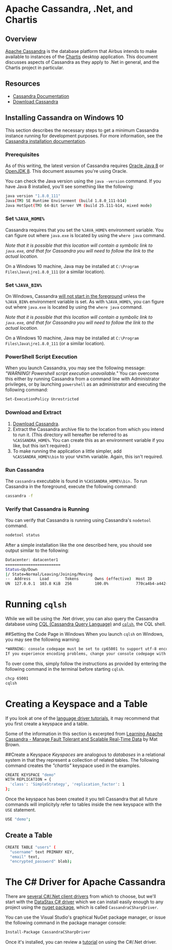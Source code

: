 # Apache Cassandra, .Net, and Chartis

## Overview
[Apache Cassandra](<http://cassandra.apache.org/doc/latest/>) is the database platform that Airbus intends to make available to instances of the [Chartis](<https://github.com/Geo-Comm/Chartis>) desktop application.  This document discusses aspects of Cassandra as they apply to .Net in general, and the Chartis project in particular.

## Resources
- [Cassandra Documentation](<http://cassandra.apache.org/doc/latest/>)
- [Download Cassandra](<http://cassandra.apache.org/download/>)

## Installing Cassandra on Windows 10

This section describes the necessary steps to get a minimum Cassandra instance running for development purposes.  For more information, see the [Cassandra installation documentation](<http://cassandra.apache.org/doc/latest/getting_started/installing.html>).

### Prerequisites
As of this writing, the latest version of Cassandra requires [Oracle Java 8](
<http://www.oracle.com/technetwork/java/javase/downloads/index.html>) or [OpenJDK 8](<http://openjdk.java.net/>).  This document assumes you're using Oracle.

You can check the Java version using the `java -version` command.  If you have Java 8 installed, you'll see something like the following:

```sh
java version "1.8.0_111"
Java(TM) SE Runtime Environment (build 1.8.0_111-b14)
Java HotSpot(TM) 64-Bit Server VM (build 25.111-b14, mixed mode)
```

### Set `%JAVA_HOME%`
Cassandra requires that you set the `%JAVA_HOME%` environment variable.  You can figure out where `java.exe` is located by using the `where java` command.  

*Note that it is possible that this location will contain a symbolic link to `java.exe`, and that for Cassandra you will need to follow the link to the actual location.*

On a Windows 10 machine, Java may be installed at `C:\Program Files\Java\jre1.8.0_111` (or a similar location).

### Set `%JAVA_BIN%`
On Windows, Cassandra [will not start in the foreground](<http://stackoverflow.com/questions/32879568/cassandra-2-2-1-will-not-start-using-cassandra-f>) unless the `%JAVA_BIN%` environment variable is set.  As with `%JAVA_HOME%`, you can figure out where `java.exe` is located by using the `where java` command.

*Note that it is possible that this location will contain a symbolic link to `java.exe`, and that for Cassandra you will need to follow the link to the actual location.*

On a Windows 10 machine, Java may be installed at `C:\Program Files\Java\jre1.8.0_111` (or a similar location).

### PowerShell Script Execution
When you launch Cassandra, you may see the following message: *"WARNING! Powershell script execution unavailable."*  You can overcome this either by running Cassandra from a command line with Administrator privileges, or by launching `powershell` as an administrator and executing the following command:

```sh
Set-ExecutionPolicy Unrestricted
```

### Download and Extract
1. [Download Cassandra](<http://cassandra.apache.org/download/>).
2. Extract the Cassandra archive file to the location from which you intend to run it.  (This directory will hereafter be referred to as `%CASSANDRA_HOME%`.  You can create this as an environment variable if you like, but this isn't required.)
3. To make running the application a little simpler, add `%CASSANDRA_HOME%\bin` to your `%PATH%` variable.  Again, this isn't required.

### Run Cassandra
The `cassandra` executable is found in `%CASSANDRA_HOME%\bin.`  To run Cassandra in the foreground, execute the following command:

```sh
cassandra -f
```

### Verify that Cassandra is Running
You can verify that Cassandra is running using Cassandra's `nodetool` command.

```sh
nodetool status
```

After a simple installation like the one described here, you should see output similar to the following:

```sh
Datacenter: datacenter1
========================
Status=Up/Down
|/ State=Normal/Leaving/Joining/Moving
--  Address    Load       Tokens       Owns (effective)  Host ID                               Rack
UN  127.0.0.1  103.8 KiB  256          100.0%            770ca4b4-a442-427c-8860-bfa7f01fecc7  rack1
```

# Running `cqlsh`

While we will be using the .Net driver, you can also query the Cassandra database using [CQL (Cassandra Query Language)](http://cassandra.apache.org/doc/latest/cql/index.html) and [`cqlsh`](<http://cassandra.apache.org/doc/latest/tools/cqlsh.html>), the CQL shell.

##Setting the Code Page in Windows
When you launch `cqlsh` on Windows, you may see the following warning: 

```sh
*WARNING: console codepage must be set to cp65001 to support utf-8 encoding on Windows platforms.
If you experience encoding problems, change your console codepage with 'chcp 65001' before starting cqlsh.* 
```

To over come this, simply follow the instructions as provided by entering the following command in the terminal before starting `cqlsh`.

```sh
chcp 65001
cqlsh
```

# Creating a Keyspace and a Table

If you look at one of the [language driver tutorials](<https://academy.datastax.com/resources/getting-started-apache-cassandra-and-c-net>), it may recommend that you first create a keyspace and a table.

Some of the information in this section is excerpted from [Learning Apache Cassandra - Manage Fault Tolerant and Scalable Real-Time Data](<https://www.amazon.com/dp/B00U1D9WSC/ref=dp-kindle-redirect?_encoding=UTF8&btkr=1>) by Mat Brown.

##Create a Keyspace
*Keyspaces* are analogous to *databases* in a relational system in that they represent a collection of related tables.  The following command creates the *"chartis"* keyspace used in the examples.

```sh
CREATE KEYSPACE "demo"
WITH REPLICATION = {
  'class': 'SimpleStrategy', 'replication_factor': 1
};
```

Once the keyspace has been created it you tell Cassandra that all future commands will implicityly refer to tables inside the new keyspace with the `USE` statement.

```sh
USE "demo";
```

## Create a Table

```sh
CREATE TABLE "users" (
  "username" text PRIMARY KEY,
  "email" text,
  "encrypted_password" blob);
```


# The C# Driver for Apache Cassandra

There are [several C#/.Net client drivers](<http://cassandra.apache.org/doc/latest/getting_started/drivers.html>) from which to choose, but we'll start with the [DataStax C# driver](<http://datastax.github.io/csharp-driver/>) which we can install easily enough to any project using the [nuget package](<https://www.nuget.org/packages/CassandraCSharpDriver/>), which is called `CassandraCSharpDriver`.

You can use the Visual Studio's graphical NuGet package manager, or issue the following command in the package manager console:

```sh
Install-Package CassandraCSharpDriver
```

Once it's installed, you can review a [tutorial](<https://academy.datastax.com/resources/getting-started-apache-cassandra-and-c-net>) on using the C#/.Net driver.
